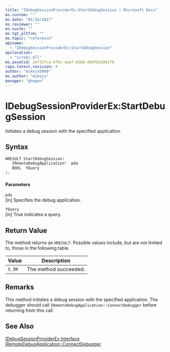 ```yaml
---
title: "IDebugSessionProviderEx:StartDebugSession | Microsoft Docs"
ms.custom: ""
ms.date: "01/18/2017"
ms.reviewer: ""
ms.suite: ""
ms.tgt_pltfrm: ""
ms.topic: "reference"
apiname: 
  - "IDebugSessionProviderEx:StartDebugSession"
apilocation: 
  - "scrobj.dll"
ms.assetid: 247337ca-476c-4aa7-8500-d84fd1d98176
caps.latest.revision: 4
author: "mikejo5000"
ms.author: "mikejo"
manager: "ghogen"
---
```

# IDebugSessionProviderEx:StartDebugSession
Initiates a debug session with the specified application.  
  
## Syntax  
  
```cpp
HRESULT StartDebugSession(  
   IRemoteDebugApplication*  pda  
   BOOL  fQuery  
);  
```  
  
#### Parameters  
 `pda`  
 [in] Specifies the debug application.  
  
 `fQuery`  
 [in] True indicates a query.  
  
## Return Value  
 The method returns an `HRESULT`. Possible values include, but are not limited to, those in the following table.  
  
|Value|Description|  
|-----------|-----------------|  
|`S_OK`|The method succeeded.|  
  
## Remarks  
 This method initiates a debug session with the specified application. The debugger should call `IRemoteDebugApplication::ConnectDebugger` before returning from this call.  
  
## See Also  
 [IDebugSessionProviderEx Interface](../../winscript/reference/idebugsessionproviderex-interface.md)   
 [IRemoteDebugApplication::ConnectDebugger](../../winscript/reference/iremotedebugapplication-connectdebugger.md)